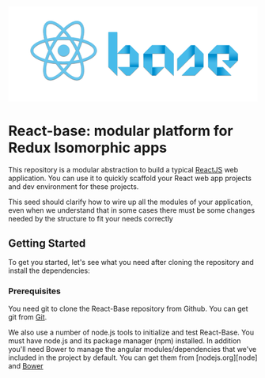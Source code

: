 ![React-Base logo](./dist/react-base-logo.png)

# React-base: modular platform for Redux Isomorphic apps

This repository is a modular abstraction to build a typical [ReactJS](https://facebook.github.io/react/) web application.
You can use it to quickly scaffold your React web app projects and dev environment for these projects.

This seed should clarify how to wire up all the modules of your application, even when we understand that in some cases
there must be some changes needed by the structure to fit your needs correctly

## Getting Started

To get you started, let's see what you need after cloning the repository and install the dependencies:

### Prerequisites

You need git to clone the React-Base repository from Github. You can get git from
[Git](http://git-scm.com).

We also use a number of node.js tools to initialize and test React-Base. You must have node.js and
its package manager (npm) installed. In addition you'll need Bower to manage the angular modules/dependencies that we've
included in the project by default. You can get them from [nodejs.org][node] and [Bower](http://www.bower.io)
